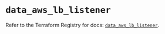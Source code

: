 # `data_aws_lb_listener`

Refer to the Terraform Registry for docs: [`data_aws_lb_listener`](https://registry.terraform.io/providers/hashicorp/aws/6.7.0/docs/data-sources/lb_listener).
